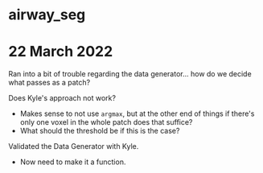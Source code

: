 # airway_seg

# 22 March 2022

Ran into a bit of trouble regarding the data generator... how do we decide what passes as a patch?

Does Kyle's approach not work?
- Makes sense to not use `argmax`, but at the other end of things if there's only one voxel in the whole patch does that suffice?
- What should the threshold be if this is the case?

Validated the Data Generator with Kyle.
- Now need to make it a function.
